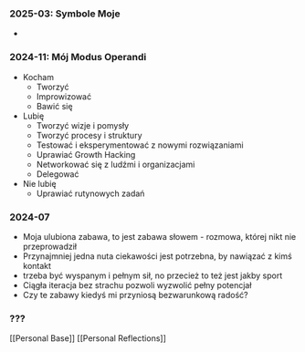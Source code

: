 ### 2025-03: Symbole Moje

- 

### 2024-11: Mój Modus Operandi

- Kocham
    - Tworzyć
    - Improwizować
    - Bawić się
- Lubię
    - Tworzyć wizje i pomysły
    - Tworzyć procesy i struktury
    - Testować i eksperymentować z nowymi rozwiązaniami
    - Uprawiać Growth Hacking
    - Networkować się z ludźmi i organizacjami
    - Delegować
- Nie lubię
    - Uprawiać rutynowych zadań

### 2024-07
- Moja ulubiona zabawa, to jest zabawa słowem - rozmowa, której nikt nie przeprowadził
- Przynajmniej jedna nuta ciekawości jest potrzebna, by nawiązać z kimś kontakt
- trzeba być wyspanym i pełnym sił, no przecież to też jest jakby sport
- Ciągła iteracja bez strachu pozwoli wyzwolić pełny potencjał
- Czy te zabawy kiedyś mi przyniosą bezwarunkową radość?


### ???
[[Personal Base]]
[[Personal Reflections]]
